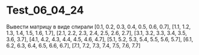 # Test_06_04_24
Вывести матрицу в виде спирали
[0.1, 0.2, 0.3, 0.4, 0.5, 0.6, 0.7],
[1.1, 1.2, 1.3, 1.4, 1.5, 1.6, 1.7],
[2.1, 2.2, 2.3, 2.4, 2.5, 2.6, 2.7],
[3.1, 3.2, 3.3, 3.4, 3.5, 3.6, 3.7],
[4.1, 4.2, 4.3, 4.4, 4.5, 4.6, 4.7],
[5.1, 5.2, 5.3, 5.4, 5.5, 5.6, 5.7],
[6.1, 6.2, 6.3, 6.4, 6.5, 6.6, 6.7],
[7.1, 7.2, 7.3, 7.4, 7.5, 7.6, 7.7]
